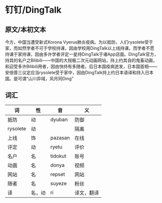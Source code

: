 # 钉钉/DingTalk

## 原文/本初文本

今方，中国当遭受新式Korona Vyerus肺炎疫病。为以抵防，人们rysolete受于家，而如然学者不可于学校持课，因由学校用DingTalk以上线持课。而学者不愿持课于家持课，因由多许学者评定一星持DingTalk于诸App店面。DingTalk官方，持其的名户之Bilibili——中国的大规极二次元动画网站，持上约其自的鬼畜动画，和迎受多许Bilibili用者，因由快持有多随者。后日本国疫病迸发，日本国首相——安倍晋三议定应当rysolete受于家中，因由DingTalk持上约日本语译和持入日本国。是可谓“山川异域，风月同Ding”

## 词汇

|词|性|音|义|
|-|-|-|-|
|抵防|动|dyuban|防御|
|rysolete|动||隔离|
|上线|饰|pazasan|在线|
|评定|动|ryetu|评价|
|名户|名|tidokut|账号|
|动画|名|donya|视频|
|网站|名|repset|网站|
|随者|名|suyeze|粉丝|
|译|名，动|ri|译文，翻译|